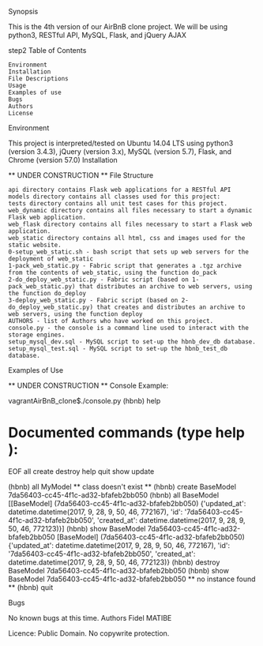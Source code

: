 Synopsis

This is the 4th version of our AirBnB clone project. We will be using python3, RESTful API, MySQL, Flask, and jQuery AJAX

step2
Table of Contents

    Environment
    Installation
    File Descriptions
    Usage
    Examples of use
    Bugs
    Authors
    License

Environment

This project is interpreted/tested on Ubuntu 14.04 LTS using python3 (version 3.4.3), jQuery (version 3.x), MySQL (version 5.7), Flask, and Chrome (version 57.0)
Installation

** UNDER CONSTRUCTION **
File Structure

    api directory contains Flask web applications for a RESTful API
    models directory contains all classes used for this project:
    tests directory contains all unit test cases for this project.
    web_dynamic directory contains all files necessary to start a dynamic Flask web application.
    web_flask directory contains all files necessary to start a Flask web application.
    web_static directory contains all html, css and images used for the static website.
    0-setup_web_static.sh - bash script that sets up web servers for the deployment of web_static
    1-pack_web_static.py - Fabric script that generates a .tgz archive from the contents of web_static, using the function do_pack
    2-do_deploy_web_static.py - Fabric script (based on 1-pack_web_static.py) that distributes an archive to web servers, using the function do_deploy
    3-deploy_web_static.py - Fabric script (based on 2-do_deploy_web_static.py) that creates and distributes an archive to web servers, using the function deploy
    AUTHORS - list of Authors who have worked on this project.
    console.py - the console is a command line used to interact with the storage engines.
    setup_mysql_dev.sql - MySQL script to set-up the hbnb_dev_db database.
    setup_mysql_test.sql - MySQL script to set-up the hbnb_test_db database.

Examples of Use

** UNDER CONSTRUCTION **
Console Example:

vagrantAirBnB_clone$./console.py
(hbnb) help

Documented commands (type help <topic>):
========================================
EOF  all  create  destroy  help  quit  show  update

(hbnb) all MyModel
** class doesn't exist **
(hbnb) create BaseModel
7da56403-cc45-4f1c-ad32-bfafeb2bb050
(hbnb) all BaseModel
[[BaseModel] (7da56403-cc45-4f1c-ad32-bfafeb2bb050) {'updated_at': datetime.datetime(2017, 9, 28, 9, 50, 46, 772167), 'id': '7da56403-cc45-4f1c-ad32-bfafeb2bb050', 'created_at': datetime.datetime(2017, 9, 28, 9, 50, 46, 772123)}]
(hbnb) show BaseModel 7da56403-cc45-4f1c-ad32-bfafeb2bb050
[BaseModel] (7da56403-cc45-4f1c-ad32-bfafeb2bb050) {'updated_at': datetime.datetime(2017, 9, 28, 9, 50, 46, 772167), 'id': '7da56403-cc45-4f1c-ad32-bfafeb2bb050', 'created_at': datetime.datetime(2017, 9, 28, 9, 50, 46, 772123)}
(hbnb) destroy BaseModel 7da56403-cc45-4f1c-ad32-bfafeb2bb050
(hbnb) show BaseModel 7da56403-cc45-4f1c-ad32-bfafeb2bb050
** no instance found **
(hbnb) quit

Bugs

No known bugs at this time.
Authors
Fidel MATIBE

Licence:
Public Domain. No copywrite protection.
